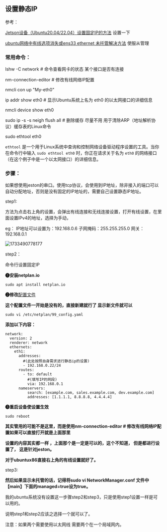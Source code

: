 ## 设置静态IP

参考：

[Jetson设备（Ubuntu20.04/22.04）设置固定IP的方法](https://blog.csdn.net/tw_fae/article/details/139329138)  设置一下

[ubuntu网络中有线选项消失或ens33 ethernet 未托管解决方法](https://blog.csdn.net/m0_46169650/article/details/130130728?sharetype=blog&shareid=130130728&sharerefer=app&sharesource=qq_43298381&sharefrom=link)  使服从管理

### 常用命令：

lshw -C network     # 命令查看网卡的状态  某个接口是否有连接

nm-connection-editor # 修改有线网络IP配置

nmcli con up "My-eth0"

ip addr show eth0  # 显示Ubuntu系统上名为 eth0 的以太网接口的详细信息

nmcli device show eth0

sudo ip -s -s neigh flush all  # 删除缓存 尽量不用 用于清除ARP（地址解析协议）缓存表的Linux命令


sudo ethtool eth0

`ethtool` 是一个用于Linux系统中查询和控制网络设备驱动程序设置的工具。当你在命令行中输入 `sudo ethtool eth0` 时，你正在请求关于名为 `eth0` 的网络接口（在这个例子中是一个以太网接口）的详细信息。

### 步骤：

如果想使用jeston的串口。使用tcp协议，会使用到IP地址，除非接入的端口可以自动分配地址，否则是没有固定的IP地址的，需要自己设置静态IP地址。

step1:

方法为点击右上角的设置，会弹出有线连接和无线连接设置，打开有线设置，在里面设置IPv4的地址，选择为手动，

eg： IP地址可以设置为：192.168.0.6  子网掩码：255.255.255.0  网关：192.168.0.1

![1733490778177](image/开机个性化/1733490778177.png)

step2：

命令行设置固定IP

**➊安装netplan.io**

```
sudo apt install netplan.io
```

**➋修改**[配置文件](https://so.csdn.net/so/search?q=%E9%85%8D%E7%BD%AE%E6%96%87%E4%BB%B6&spm=1001.2101.3001.7020)

**这个配置文件一开始是没有的，直接新建就行了 显示新文件就可以**

```
sudo vi /etc/netplan/99_config.yaml
```

**添加以下内容：**

```
network:
  version: 2
  renderer: network
  ethernets:
    eth1:
      addresses:
        #(此处按照自身需求进行静态ip的设置)
        - 192.168.0.22/24   
      routes:
        - to: default
          #(填写IP的网段)
          via: 192.168.0.1
      nameservers:
          search: [example.com, sales.example.com, dev.example.com]
          addresses: [1.1.1.1, 8.8.8.8, 4.4.4.4]
```

**➌重启设备使设置生效**

```
sudo reboot
```

**其实管用的可能不是这里，而是使用nm-connection-editor # 修改有线网络IP配置如果可以直接打开就是上面那里**

**设置的内容其实都一样  ，上面那个是一定是可以的，这个不知道， 但是都进行设置了， 这是针对jeston。**

**对于ubuntux86直接右上角的有线设置就好了。**

step3:

**然后如果显示未托管的话，记得将sudo vi NetworkManager.conf  文件中【main】下面的managed=true设为true。**

我的ubuntu系统没有设置这一步骤step2和step3，只是使用step1设置一样是可以用的。

说明step1和step2应该之选择一个就可以了。

注意：如果两个需要使用以太网线 需要两个在一个局域网内。

